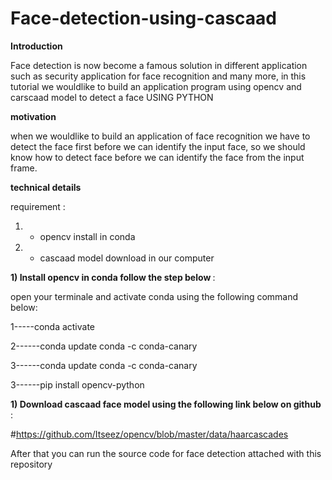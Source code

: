 # Face-detection-using-cascaad

<b> Introduction </b>

Face detection is now become a famous solution in different application such as security application for face recognition and many more, in this tutorial we wouldlike to build an application  program using opencv and carscaad model to detect a face USING PYTHON

<b> motivation </b>

when we wouldlike to build an application of face recognition we have to detect the face first before we can identify the input face, so we should know how to detect face before we can identify the face from the input frame.

<b> technical details </b>

requirement : 

1) - opencv install in conda 

2) - cascaad model download in our computer 

<b> 1)  Install opencv in conda follow the step below </b>: 

open your terminale and activate conda using the following command below:

1-----conda activate

2------conda update conda -c conda-canary

3------conda update conda -c conda-canary

3------pip install opencv-python

<b> 1)  Download cascaad face model using the following link below on github </b>: 

#https://github.com/Itseez/opencv/blob/master/data/haarcascades


After that you can run the source code for face detection attached with this repository



